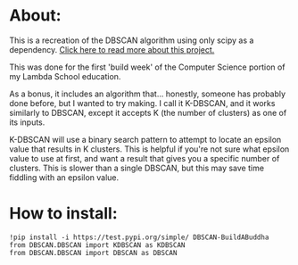 # About:
This is a recreation of the DBSCAN algorithm using only scipy as a dependency. [Click here to read more about this project.](https://buildabuddha.github.io/2020-07-28-dbscan/)

This was done for the first 'build week' of the Computer Science portion of my Lambda School education. 

As a bonus, it includes an algorithm that... honestly, someone has probably done before, but I wanted to try making. I 
call it K-DBSCAN, and it works similarly to DBSCAN, except it accepts K (the number of clusters) as one of its inputs. 

K-DBSCAN will use a binary search pattern to attempt to locate an epsilon value that results in K 
clusters. This is helpful if you're not sure what epsilon value to use at first, and want a result that gives you a 
specific number of clusters. This is slower than a single DBSCAN, but this may save time fiddling with an epsilon 
value.   

# How to install:
```
!pip install -i https://test.pypi.org/simple/ DBSCAN-BuildABuddha
from DBSCAN.DBSCAN import KDBSCAN as KDBSCAN
from DBSCAN.DBSCAN import DBSCAN as DBSCAN
```
